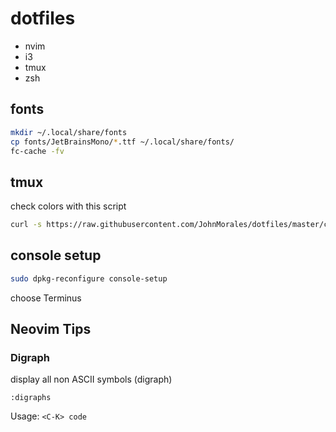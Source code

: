 # dotfiles

* nvim 
* i3
* tmux
* zsh


## fonts


```Bash
mkdir ~/.local/share/fonts
cp fonts/JetBrainsMono/*.ttf ~/.local/share/fonts/ 
fc-cache -fv
```

## tmux

check colors with this script 

```Bash
curl -s https://raw.githubusercontent.com/JohnMorales/dotfiles/master/colors/24-bit-color.sh | bash
```


## console setup

```Bash
sudo dpkg-reconfigure console-setup
```

choose Terminus



## Neovim Tips


### Digraph

display all non ASCII symbols (digraph)

```
:digraphs
```

Usage:  `<C-K> code`



